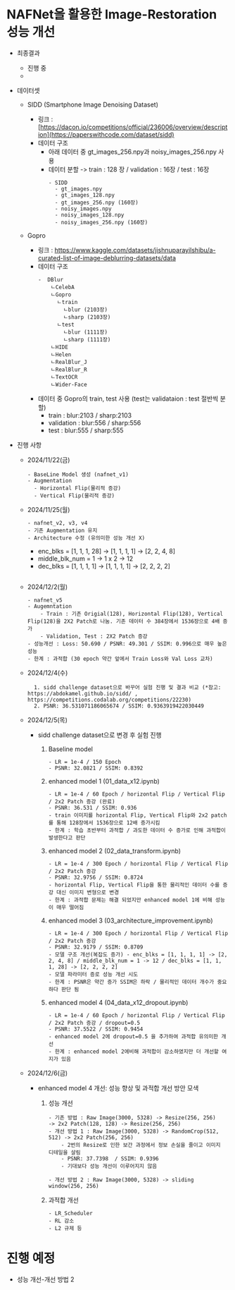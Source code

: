 ﻿# NAFNet을 활용한 Image-Restoration 성능 개선

* 최종결과
  - 진행 중
  - 
* 데이터셋
  - SIDD (Smartphone Image Denoising Dataset)
    - 링크 : [https://dacon.io/competitions/official/236006/overview/description](https://paperswithcode.com/dataset/sidd)
    - 데이터 구조
        - 아래 데이터 중 gt_images_256.npy과 noisy_images_256.npy 사용
        - 데이터 분할 -> train : 128 장 / validation : 16장 / test : 16장
          ```
          - SIDD
            - gt_images.npy
            - gt_images_128.npy
            - gt_images_256.npy (160장)
            - noisy_images.npy
            - noisy_images_128.npy
            - noisy_images_256.npy (160장)
          ```

        
  - Gopro
    - 링크 : https://www.kaggle.com/datasets/jishnuparayilshibu/a-curated-list-of-image-deblurring-datasets/data
    - 데이터 구조
      ```
      -  DBlur
          ㄴCelebA
          ㄴGopro
            ㄴtrain
              ㄴblur (2103장)
              ㄴsharp (2103장)
            ㄴtest
              ㄴblur (1111장)
              ㄴsharp (1111장)
          ㄴHIDE
          ㄴHelen
          ㄴRealBlur_J
          ㄴRealBlur_R
          ㄴTextOCR
          ㄴWider-Face
      ```
    - 데이터 중 Gopro의 train, test 사용 (test는 validataion : test 절반씩 분할)
      - train      : blur:2103 / sharp:2103
      - validation : blur:556 / sharp:556
      - test       : blur:555 / sharp:555

     
* 진행 사항
  - 2024/11/22(금)
    ```
    - BaseLine Model 생성 (nafnet_v1)
    - Augmentation
      - Horizontal Flip(물리적 증강)
      - Vertical Flip(물리적 증강)
    ```
        
  - 2024/11/25(월)
    ```
    - nafnet_v2, v3, v4
    - 기존 Augmentation 유지
    - Architecture 수정 (유의미한 성능 개선 X)
      ```
      - enc_blks       = [1, 1, 1, 28] -> [1, 1, 1, 1] -> [2, 2, 4, 8] 
      - middle_blk_num = 1             ->  1 x 2       ->  12
      - dec_blks       = [1, 1, 1, 1]  -> [1, 1, 1, 1] -> [2, 2, 2, 2]
      ```
    ```
  - 2024/12/2(월)
    ```
    - nafnet_v5
    - Augemntation
        - Train : 기존 Origial(128), Horizontal Flip(128), Vertical Flip(128)을 2X2 Patch로 나눔. 기존 데이터 수 384장에서 1536장으로 4배 증가
        - Validation, Test : 2X2 Patch 증강
    - 성능개선 : Loss: 50.690 / PSNR: 49.301 / SSIM: 0.996으로 매우 높은 성능 
    - 한계 : 과적합 (30 epoch 약간 앞에서 Train Loss와 Val Loss 교차)
    ```

  - 2024/12/4(수)
    ```
      1. sidd challenge dataset으로 바꾸어 실험 진행 및 결과 비교 (*참고: https://abdokamel.github.io/sidd/ , https://competitions.codalab.org/competitions/22230)
      2. PSNR: 36.531071186065674 / SSIM: 0.9363919422030449
     ```
    
  - 2024/12/5(목)
    - sidd challenge dataset으로 변경 후 실험 진행
     
      1. Baseline model
         ```
         - LR = 1e-4 / 150 Epoch
         - PSNR: 32.0821 / SSIM: 0.8392
         ```     
      2. enhanced model 1 (01_data_x12.ipynb)
          ```
         - LR = 1e-4 / 60 Epoch / horizontal Flip / Vertical Flip / 2x2 Patch 증강 (완료)
         - PSNR: 36.531 / SSIM: 0.936
         - train 이미지를 horizontal Flip, Vertical Flip와 2x2 patch를 통해 128장에서 1536장으로 12배 증가시킴
         - 한계 : 학습 초반부터 과적합 / 과도한 데이터 수 증가로 인해 과적합이 발생한다고 판단
          ```     
      3. enhanced model 2 (02_data_transform.ipynb)
          ```
         - LR = 1e-4 / 300 Epoch / horizontal Flip / Vertical Flip / 2x2 Patch 증강
         - PSNR: 32.9756 / SSIM: 0.8724
         - horizontal Flip, Vertical Flip을 통한 물리적인 데이터 수를 증강 대신 이미지 변형으로 변경
         - 한계 : 과적합 문제는 해결 되었지만 enhanced model 1에 비해 성능이 매우 떨어짐
          ```

      4. enhanced model 3 (03_architecture_improvement.ipynb)
         ```
         - LR = 1e-4 / 300 Epoch / horizontal Flip / Vertical Flip / 2x2 Patch 증강
         - PSNR: 32.9179 / SSIM: 0.8709
         - 모델 구조 개선(복잡도 증가) - enc_blks = [1, 1, 1, 1] -> [2, 2, 4, 8] / middle_blk_num = 1 -> 12 / dec_blks = [1, 1, 1, 28] -> [2, 2, 2, 2]
         - 모델 파라미터 증로 성능 개선 시도
         - 한계 : PSNR은 약간 증가 SSIM은 하락 / 물리적인 데이터 개수가 중요하다 판단 됨
         ```
        
      6. enhanced model 4 (04_data_x12_dropout.ipynb)
         ```
         - LR = 1e-4 / 60 Epoch / horizontal Flip / Vertical Flip / 2x2 Patch 증강 / dropout=0.5
         - PSNR: 37.5522 / SSIM: 0.9454
         - enhanced model 2에 dropout=0.5 을 추가하여 과적합 유의미한 개선
         - 한계 : enhanced model 2에비해 과적합이 감소하였지만 더 개선할 여지가 있음
         ```
      
  - 2024/12/6(금)
    - enhanced model 4 개선: 성능 향상 및 과적합 개선 방안 모색

        1. 성능 개선
           ```
           - 기존 방법 : Raw Image(3000, 5328) -> Resize(256, 256)     -> 2x2 Patch(128, 128) -> Resize(256, 256)
           - 개선 방법 1 : Raw Image(3000, 5328) -> RandomCrop(512, 512) -> 2x2 Patch(256, 256)
               - 2번의 Resize로 인한 보간 과정에서 정보 손실을 줄이고 이미지 디테일을 살림
               - PSNR: 37.7398  / SSIM: 0.9396
               - 기대보다 성능 개선이 이루어지지 않음
           
           - 개선 방법 2 : Raw Image(3000, 5328) -> sliding window(256, 256) 

           ```
      
        3. 과적합 개선
           ```
           - LR_Scheduler
           - RL 감소
           - L2 규제 등
           ```
 
# 진행 예정
- 성능 개선-개선 방법 2


